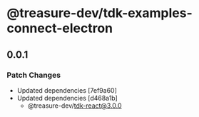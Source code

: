 # @treasure-dev/tdk-examples-connect-electron

## 0.0.1

### Patch Changes

- Updated dependencies [7ef9a60]
- Updated dependencies [d468a1b]
  - @treasure-dev/tdk-react@3.0.0
